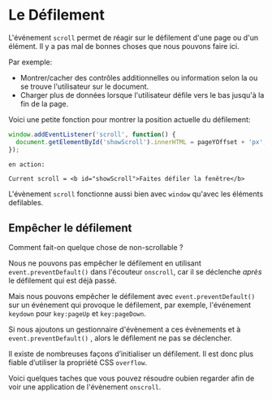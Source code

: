 # Le Défilement


L'événement `scroll` permet de réagir sur le défilement d'une page ou d'un élément. Il y a pas mal de bonnes choses que nous pouvons faire ici.


Par exemple:
- Montrer/cacher des contrôles additionnelles ou information selon la ou se trouve l'utilisateur sur le document.
- Charger plus de données lorsque l'utilisateur défile vers le bas jusqu'à la fin de la page.

Voici une petite fonction pour montrer la position actuelle du défilement:

```js autorun
window.addEventListener('scroll', function() {
  document.getElementById('showScroll').innerHTML = pageYOffset + 'px';
});
```

```online
en action:

Current scroll = <b id="showScroll">Faites défiler la fenêtre</b>
```

L'évènement `scroll` fonctionne aussi bien avec `window` qu'avec les éléments defilables.

## Empêcher le défilement


Comment fait-on quelque chose de non-scrollable ?

Nous ne pouvons pas empêcher le défilement en utilisant `event.preventDefault()` dans l'écouteur `onscroll`, car il se déclenche *après* le défilement qui est déjà passé.

Mais nous pouvons empêcher le défilement avec `event.preventDefault()` sur un événement qui provoque le défilement, par exemple, l'événement `keydown` pour `key:pageUp` et `key:pageDown`.


Si nous ajoutons un gestionnaire d'évènement a ces évènements et à `event.preventDefault()` , alors le défilement ne pas se déclencher.


Il existe de nombreuses façons d’initialiser un défilement. Il est donc plus fiable d’utiliser la propriété CSS `overflow`.


Voici quelques taches que vous pouvez résoudre oubien regarder afin de voir une application de l'évènement `onscroll`.